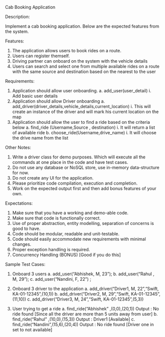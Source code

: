 Cab Booking Application

Description:

Implement a cab booking application. Below are the expected features from the system.

Features:
1. The application allows users to book rides on a route.
2. Users can register themself.
3. Driving partner can onboard on the system with the vehicle details
4. Users can search and select one from multiple available rides on a route with the same source and destination based on the nearest to the user

Requirements:
1. Application should allow user onboarding.
   a. add_user(user_detail)
      i. Add basic user details
2. Application should allow Driver onboarding
   a. add_driver(driver_details,vehicle_details,current_location)
      i. This will create an instance of the driver and will mark his current location on the map      
3. Application should allow the user to find a ride based on the criteria below
   a. find_ride (Username,Source , destination)
      i. It will return a list of available ride 
   b. choose_ride(Username,drive_name)
      i. It will choose the drive name from the list 


Other Notes:
1. Write a driver class for demo purposes. Which will execute all the commands at one place in the code and have test cases.
2. Do not use any database or NoSQL store, use in-memory data-structure for now. 
3. Do not create any UI for the application.
4. Please prioritize code compilation, execution and completion. 
5. Work on the expected output first and then add bonus features of your own.

   
Expectations:
1. Make sure that you have a working and demo-able code.
2. Make sure that code is functionally correct.
3. Use of proper abstraction, entity modelling, separation of concerns is good to have.
4. Code should be modular, readable and unit-testable.
5. Code should easily accommodate new requirements with minimal changes.
6. Proper exception handling is required.
7. Concurrency Handling (BONUS) [Good if you do this]

Sample Test Cases:
1. Onboard 3 users
   a. add_user(“Abhishek, M, 23”); 
   b. add_user(“Rahul , M, 29”); 
   c. add_user(“Nandini, F, 22”) ;

2. Onboard 3 driver to the application
   a. add_driver(“Driver1, M, 22”,“Swift, KA-01-12345”,(10,1))
   b. add_driver(“Driver2, M, 29”,“Swift, KA-01-12345”,(11,10))
   c. add_driver(“Driver3, M, 24”,“Swift, KA-01-12345”,(5,3))
	
3. User trying to get a ride 
   a. find_ride(“Abhishek” ,(0,0),(20,1))
	   	Output : No ride found [Since all the driver are more than 5 units away from user]
   b. find_ride(“Rahul” ,(10,0),(15,3))
		  Output : Driver1 [Available]
   c. find_ride(“Nandini”,(15,6),(20,4))
      Output : No ride found [Driver one in set to not available]

